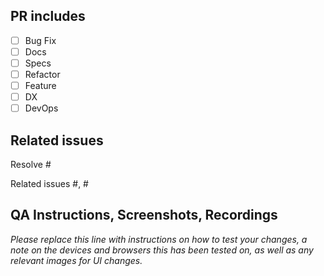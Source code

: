 <!--
     For Work In Progress Pull Requests, please use the Draft PR feature,
     see https://github.blog/2019-02-14-introducing-draft-pull-requests/ for further details.
     For a timely review/response, please avoid force-pushing additional
     commits if your PR already received reviews or comments.
     Before submitting a Pull Request, please ensure you've done the following:
     - 📖 Read the Forem Contributing Guide: https://github.com/taskany-inc/issues/blob/main/CONTRIBUTING.md;
     - 📖 Read the Forem Code of Conduct: https://github.com/taskany-inc/issues/blob/main/CODE_OF_CONDUCT.md;
     - 👷‍♀️ Create small PRs. in most cases this will be possible;
     - ✅ Provide tests for your changes;
     - 📝 Use conventional commit messages: https://www.conventionalcommits.org/en/v1.0.0/;
     - 📗 Update any related documentation and include any relevant screenshots.
     NOTE: Pull Requests from forked repositories will need to be reviewed by
     a Taskany Team member before any CI builds will run.
-->

## PR includes

-   [ ] Bug Fix
-   [ ] Docs
-   [ ] Specs
-   [ ] Refactor
-   [ ] Feature
-   [ ] DX
-   [ ] DevOps

## Related issues

<!--
For pull requests that relate or close an issue, please include them
below.  We like to follow [Github's guidance on linking issues to pull requests](https://docs.github.com/en/issues/tracking-your-work-with-issues/linking-a-pull-request-to-an-issue).
For example having the text: "Resolve #1234" would connect the current pull
request to issue 1234.  And when we merge the pull request, Github will
automatically close the issue.
-->

Resolve #<issue>

Related issues #<issue>, #<issue>

## QA Instructions, Screenshots, Recordings

_Please replace this line with instructions on how to test your changes, a note on the devices and browsers this has been tested on, as well as any relevant images for UI changes._

<!-- THANKS FOR YOUR CONTRIBUTION -->
